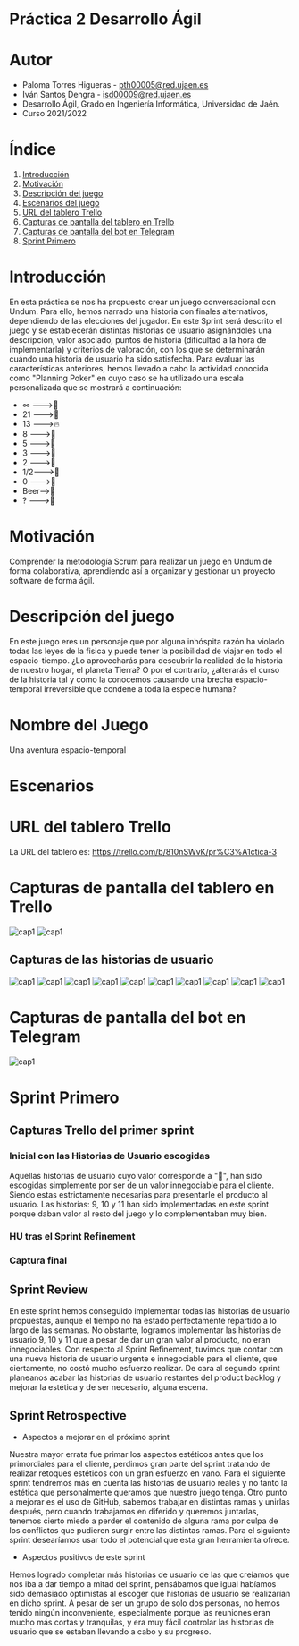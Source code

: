 
# Práctica 2 Desarrollo Ágil

# Autor
* Paloma Torres Higueras - pth00005@red.ujaen.es
* Iván Santos Dengra - isd00009@red.ujaen.es
* Desarrollo Ágil, Grado en Ingeniería Informática, Universidad de Jaén.
* Curso 2021/2022

# Índice

 1. [Introducción](#i5)
 2. [Motivación](#i6)
 3. [Descripción del juego](#i1)
 4. [Escenarios del juego](#i2)
 5. [URL del tablero Trello](#i3)  
 6. [Capturas de pantalla del tablero en Trello](#i4)
 7. [Capturas de pantalla del bot en Telegram](#i7)
 8. [Sprint Primero](#i8)

# Introducción<a name="i5"></a>
En esta práctica se nos ha propuesto crear un juego conversacional con Undum. Para ello, hemos narrado una historia con finales alternativos, dependiendo de las elecciones del jugador. En este Sprint será descrito el juego y se establecerán distintas historias de usuario asignándoles una descripción, valor asociado, puntos de historia (dificultad a la hora de implementarla) y criterios de valoración, con los que se determinarán cuándo una historia de usuario ha sido satisfecha. Para evaluar las características anteriores, hemos llevado a cabo la actividad conocida como "Planning Poker" en cuyo caso se ha utilizado una escala personalizada que se mostrará a continuación:

* ∞  --->🥵
* 21 --->🦖
* 13 --->🔥
* 8  --->🤑
* 5  --->🌚
* 3  --->🦥
* 2  --->🥱
* 1/2--->🙁
* 0  --->💩
* Beer-->🍺
* ?  --->🤯

# Motivación<a name="i6"></a>
Comprender la metodología Scrum para realizar un juego en Undum de forma colaborativa, aprendiendo así a organizar y gestionar un proyecto software de forma ágil.

# Descripción del juego<a name="i1"></a> 
En este juego eres un personaje que por alguna inhóspita razón ha violado todas las leyes de la fisica y puede tener la posibilidad de viajar en todo el espacio-tiempo. ¿Lo aprovecharás para descubrir la realidad de la historia de nuestro hogar, el planeta Tierra? O por el contrario, ¿alterarás el curso de la historia tal y como la conocemos causando una brecha espacio-temporal irreversible que condene a toda la especie humana?
# Nombre del Juego
Una aventura espacio-temporal

# Escenarios<a name="i2"></a>


# URL del tablero Trello<a name="i3"></a>
La URL del tablero es: https://trello.com/b/810nSWvK/pr%C3%A1ctica-3

# Capturas de pantalla del tablero en Trello<a name="i4"></a>

 <img src="https://github.com/UJA-Desarrollo-Agil/d-agil-2021-2022-practica-3-ivan_paloma/blob/master/games/media/img/Captura%201.png" alt="cap1" style="max-width: 100%;">
<img src="https://github.com/UJA-Desarrollo-Agil/d-agil-2021-2022-practica-3-ivan_paloma/blob/master/games/media/img/Captura%202.jpg" alt="cap1" style="max-width: 100%;">

## Capturas de las historias de usuario

 <img src="https://github.com/UJA-Desarrollo-Agil/d-agil-2021-2022-practica-3-ivan_paloma/blob/master/games/media/img/Captura%203.png" alt="cap1" style="max-width: 100%;">
<img src="https://github.com/UJA-Desarrollo-Agil/d-agil-2021-2022-practica-3-ivan_paloma/blob/master/games/media/img/Captura%204.png" alt="cap1" style="max-width: 100%;">
<img src="https://github.com/UJA-Desarrollo-Agil/d-agil-2021-2022-practica-3-ivan_paloma/blob/master/games/media/img/Captura%205.png" alt="cap1" style="max-width: 100%;">
<img src="https://github.com/UJA-Desarrollo-Agil/d-agil-2021-2022-practica-3-ivan_paloma/blob/master/games/media/img/Captura%206.png" alt="cap1" style="max-width: 100%;">
<img src="https://github.com/UJA-Desarrollo-Agil/d-agil-2021-2022-practica-3-ivan_paloma/blob/master/games/media/img/Captura%207.png" alt="cap1" style="max-width: 100%;">
<img src="https://github.com/UJA-Desarrollo-Agil/d-agil-2021-2022-practica-3-ivan_paloma/blob/master/games/media/img/Captura%208.png" alt="cap1" style="max-width: 100%;">
<img src="https://github.com/UJA-Desarrollo-Agil/d-agil-2021-2022-practica-3-ivan_paloma/blob/master/games/media/img/Captura%209.png" alt="cap1" style="max-width: 100%;">
<img src="https://github.com/UJA-Desarrollo-Agil/d-agil-2021-2022-practica-3-ivan_paloma/blob/master/games/media/img/Captura%2010.png" alt="cap1" style="max-width: 100%;">
<img src="https://github.com/UJA-Desarrollo-Agil/d-agil-2021-2022-practica-3-ivan_paloma/blob/master/games/media/img/Captura%2011.png" alt="cap1" style="max-width: 100%;">
<img src="https://github.com/UJA-Desarrollo-Agil/d-agil-2021-2022-practica-3-ivan_paloma/blob/master/games/media/img/Captura%2012.png" alt="cap1" style="max-width: 100%;">

# Capturas de pantalla del bot en Telegram<a name="i7"></a>

<img src="https://github.com/UJA-Desarrollo-Agil/d-agil-2021-2022-practica-3-ivan_paloma/blob/master/games/media/img/Captura%2013.png" alt="cap1" style="max-width: 100%;">

# Sprint Primero<a name="i8"></a>
## Capturas Trello del primer sprint

### Inicial con las Historias de Usuario escogidas
Aquellas historias de usuario cuyo valor corresponde a "🥵", han sido escogidas simplemente por ser de un valor innegociable para el cliente. Siendo estas estrictamente necesarias para presentarle el producto al usuario. Las historias: 9, 10 y 11 han sido implementadas en este sprint porque daban valor al resto del juego y lo complementaban muy bien. 
### HU tras el Sprint Refinement
### Captura final

## Sprint Review
En este sprint hemos conseguido implementar todas las historias de usuario propuestas, aunque el tiempo no ha estado perfectamente repartido a lo largo de las semanas. No obstante, logramos implementar las historias de usuario 9, 10 y 11 que a pesar de dar un gran valor al producto, no eran innegociables. 
Con respecto al Sprint Refinement, tuvimos que contar con una nueva historia de usuario urgente e innegociable para el cliente, que ciertamente, no costó mucho esfuerzo realizar.
De cara al segundo sprint planeanos acabar las historias de usuario restantes del product backlog y mejorar la estética y de ser necesario, alguna escena.

## Sprint Retrospective
* Aspectos a mejorar en el próximo sprint

Nuestra mayor errata fue primar los aspectos estéticos antes que los primordiales para el cliente, perdimos gran parte del sprint tratando de realizar retoques estéticos con un gran esfuerzo en vano. Para el siguiente sprint tendremos más en cuenta las historias de usuario reales y no tanto la estética que personalmente queramos que nuestro juego tenga.
Otro punto a mejorar es el uso de GitHub, sabemos trabajar en distintas ramas y unirlas después, pero cuando trabajamos en diferido y queremos juntarlas, tenemos cierto miedo a perder el contenido de alguna rama por culpa de los conflictos que pudieren surgir entre las distintas ramas. Para el siguiente sprint desearíamos usar todo el potencial que esta gran herramienta ofrece.

* Aspectos positivos de este sprint

Hemos logrado completar más historias de usuario de las que creíamos que nos iba a dar tiempo a mitad del sprint, pensábamos que igual habíamos sido demasiado optimistas al escoger que historias de usuario se realizarían en dicho sprint.
A pesar de ser un grupo de solo dos personas, no hemos tenido ningún inconveniente, especialmente porque las reuniones eran mucho más cortas y tranquilas, y era muy fácil controlar las historias de usuario que se estaban llevando a cabo y su progreso.

